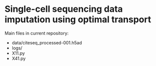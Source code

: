 # Single-cell sequencing data imputation using optimal transport

Main files in current repository:
- data/citeseq_processed-001.h5ad
- logs/
- X11.py
- X41.py
